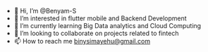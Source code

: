 - 👋 Hi, I’m @Benyam-S
- 👀 I’m interested in flutter mobile and Backend Development
- 🌱 I’m currently learning Big Data analytics and Cloud Computing
- 💞️ I’m looking to collaborate on projects related to fintech
- 📫 How to reach me binysimayehu@gmail.com

<!---
Benyam-S/Benyam-S is a ✨ special ✨ repository because its `README.md` (this file) appears on your GitHub profile.
You can click the Preview link to take a look at your changes.
--->
